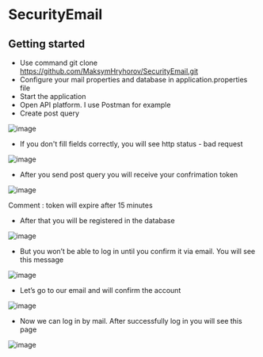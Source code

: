 # SecurityEmail
## Getting started
* Use command git clone https://github.com/MaksymHryhorov/SecurityEmail.git
* Configure your mail properties and database in application.properties file
* Start the application
* Open API platform. I use Postman for example
* Create post query

![image](https://user-images.githubusercontent.com/84277122/194052379-07a4b028-4873-4482-8e2d-a0d935ba1e08.png)

* If you don't fill fields correctly, you will see http status - bad request

![image](https://user-images.githubusercontent.com/84277122/194052622-eafaccab-c935-452c-84aa-2c1407307cf0.png)

* After you send post query you will receive your confrimation token

![image](https://user-images.githubusercontent.com/84277122/194053110-9921bd09-2597-4e7b-b3a7-85ed08091897.png)

Comment : token will expire after 15 minutes

* After that you will be registered in the database

![image](https://user-images.githubusercontent.com/84277122/194053471-8ed49b07-da9b-4cf5-87be-015556e2ac50.png)

* But you won’t be able to log in until you confirm it via email. You will see this message

![image](https://user-images.githubusercontent.com/84277122/194053827-79af05d3-7d41-4d9a-853e-7aa2e4788fdb.png)

* Let’s go to our email and will confirm the account

![image](https://user-images.githubusercontent.com/84277122/194054268-3a93e4ed-8f60-4d24-8a79-8fb1f4f2549f.png)

* Now we can log in by mail. After successfully log in you will see this page

![image](https://user-images.githubusercontent.com/84277122/194054486-54e09811-c02c-4b0e-b45a-2e66b4aac6e1.png)
